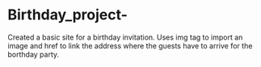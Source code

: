 # Birthday_project-

Created a basic site for a birthday invitation. Uses img tag to import an image and href to link the address where the guests have to arrive for the borthday party.
